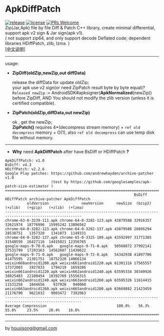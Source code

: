 **ApkDiffPatch**
================
[![release](https://img.shields.io/badge/release-v1.0.1-blue.svg)](https://github.com/sisong/ApkDiffPatch/releases)  [![license](https://img.shields.io/badge/license-MIT-blue.svg)](https://github.com/sisong/ApkDiffPatch/blob/master/LICENSE)  [![PRs Welcome](https://img.shields.io/badge/PRs-welcome-blue.svg)](https://github.com/sisong/ApkDiffPatch/pulls)   
Zip(Jar,Apk) file by file Diff & Patch C++ library, create minimal differential, support apk v2 sign & Jar sign(apk v1).    
( not support zip64, and only support decode Deflated code; dependent libraries HDiffPatch, zlib, lzma. )   
[[中文说明](https://blog.csdn.net/housisong/article/details/79768678)]

---
usage:

*  **ZipDiff(oldZip,newZip,out diffData)**
   
   release the diffData for update oldZip;    
   your apk use v2 sign(or need ZipPatch result byte by byte equal)? `Released newZip` := AndroidSDK#apksigner(**ApkNormalized**(newZip))  before ZipDiff, AND You should not modify the zlib version (unless it is certified compatible).   
   
*  **ZipPatch(oldZip,diffData,out newZip)**
  
   ok , get the newZip;   
   **ZipPatch()** requires 4*(decompress stream memory) + `ref old decompress` memory + O(1), also `ref old decompress` can use temp disk file without memory. 
   
---
*  **Why** need **ApkDiffPatch** after have BsDiff or HDiffPatch **?**
```
ApkDiffPatch: v1.0
BsDiff: v4.3
HDiffPatch: v2.2.6   
Google Play patches: https://github.com/andrewhayden/archive-patcher  v1.0 
                     (test by https://github.com/googlesamples/apk-patch-size-estimator )
=========================================================================================================
                                                           BsDiff HDiffPatch archive-patcher ApkDiffPatch
          oldVersion               newVersion      newSize  (bzip2)  (+zlib)   (+gzip)   (+zlib)  (+lzma)
---------------------------------------------------------------------------------------------------------
chrome-63-0-3239-111.apk chrome-64-0-3282-123.apk 43879588 32916357 32621974  18776996  15995242 13896562
chrome-64-0-3282-123.apk chrome-64-0-3282-137.apk 43879588 28895294 28538751   1357320   1341073  1149331
chrome-64-0-3282-137.apk chrome-65-0-3325-109.apk 43592997 31771385 31540550  16427116  14415021 12356765
google-maps-9-70-0.apk   google-maps-9-71-0.apk   50568872 37992141 37531799  17293163  14562607 11430622
google-maps-9-71-0.apk   google-maps-9-72-0.apk   54342938 41897706 41475595  21301751  18752320 14066134
weixin660android1200.apk weixin661android1220.apk 61301316 17565557 17372003   1927833   1794219  1659286
weixin661android1220.apk weixin662android1240.apk 63595334 38349926 38025483  22100454  18392769 15556315
weixin662android1240.apk weixin663android1260.apk 63595326 11614415 11531258   1044656    937920   940060
weixin663android1260.apk weixin665android1280.apk 63669882 21423459 21176790   9621032   9003472  7392063
---------------------------------------------------------------------------------------------------------
Average Compression                                100.0%    56.3%    55.8%     23.5%     20.4%    16.8%
=========================================================================================================
```
   
---
by housisong@gmail.com  

